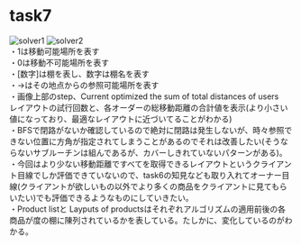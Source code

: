 # task7
![solver1](https://github.com/Chabuei/DQN_Practice/assets/102859047/af98cdc3-22d6-4d8a-9bce-7b8e633b615f)
![solver2](https://github.com/Chabuei/DQN_Practice/assets/102859047/be5c4e79-808d-4bc5-8ce0-e57b41103205)<br>
・1は移動可能場所を表す<br>
・0は移動不可能場所を表す<br>
・[数字]は棚を表し、数字は棚名を表す<br>
・→はその地点からの参照可能場所を表す<br>
・画像上部のstep、Current optimized the sum of total distances of users　レイアウトの試行回数と、各オーダーの総移動距離の合計値を表示(より小さい値になっており、最適なレイアウトに近づいてることがわかる)<br>
・BFSで閉路がないか確認しているので絶対に閉路は発生しないが、時々参照できない位置に方角が指定されてしまうことがあるのでそれは改善したい(そうならないサブルーチンは組んであるが、カバーしきれていないパターンがある)。<br>
・今回はより少ない移動距離ですべてを取得できるレイアウトというクライアント目線でしか評価できていないので、task6の知見なども取り入れてオーナー目線(クライアントが欲しいもの以外でより多くの商品をクライアントに見てもらいたい)でも評価できるようなものにしていきたい。<br>
・Product listと Layputs of productsはそれぞれアルゴリズムの適用前後の各商品が度の棚に陳列されているかを表している。たしかに、変化しているのがわかる。
